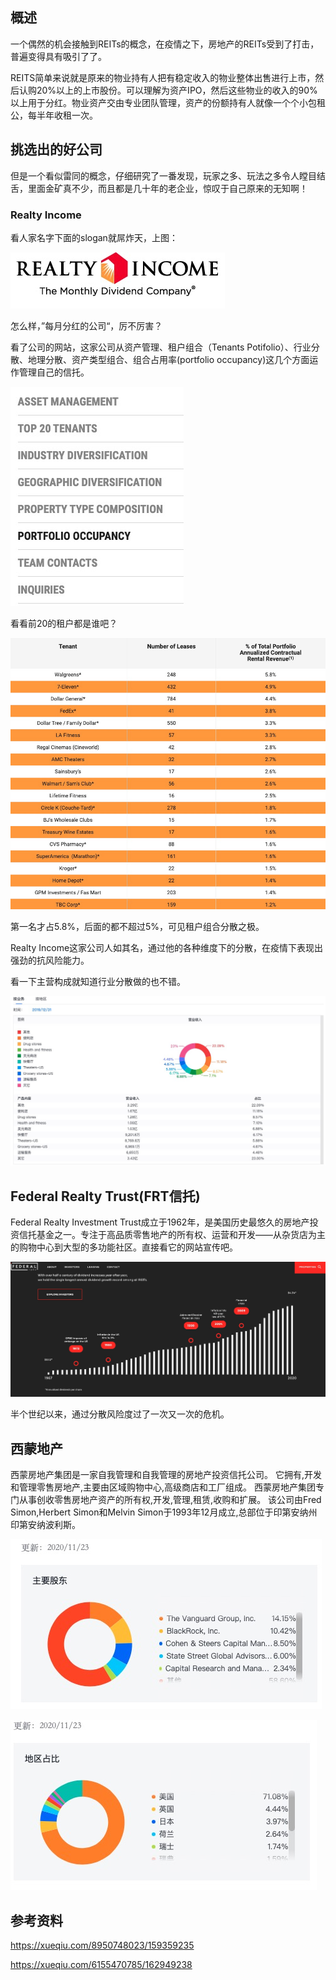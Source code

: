 ## 概述

一个偶然的机会接触到REITs的概念，在疫情之下，房地产的REITs受到了打击，普遍变得具有吸引了了。

REITS简单来说就是原来的物业持有人把有稳定收入的物业整体出售进行上市，然后认购20%以上的上市股份。可以理解为资产IPO，然后这些物业的收入的90%以上用于分红。物业资产交由专业团队管理，资产的份额持有人就像一个个小包租公，每半年收租一次。

## 挑选出的好公司

但是一个看似雷同的概念，仔细研究了一番发现，玩家之多、玩法之多令人瞠目结舌，里面金矿真不少，而且都是几十年的老企业，惊叹于自己原来的无知啊！

### Realty Income

看人家名字下面的slogan就屌炸天，上图：

![image-20201124144022287](images/image-202011241440222871.png)

怎么样，”每月分红的公司“，厉不厉害？

看了公司的网站，这家公司从资产管理、租户组合（Tenants Potifolio）、行业分散、地理分散、资产类型组合、组合占用率(portfolio occupancy)这几个方面运作管理自己的信托。

![image-20201124143919385](images/image-202011241439193851.png)

看看前20的租户都是谁吧？

![image-20201124144500806](images/image-202011241445008061.png)

第一名才占5.8%，后面的都不超过5%，可见租户组合分散之极。

Realty Income这家公司人如其名，通过他的各种维度下的分散，在疫情下表现出强劲的抗风险能力。

看一下主营构成就知道行业分散做的也不错。

![image-20201124144920948](images/image-202011241449209481.png)

## Federal Realty Trust(FRT信托)

Federal Realty Investment Trust成立于1962年，是美国历史最悠久的房地产投资信托基金之一。专注于高品质零售地产的所有权、运营和开发——从杂货店为主的购物中心到大型的多功能社区。直接看它的网站宣传吧。

![image-20201124150239033](images/image-202011241502390331.png)

半个世纪以来，通过分散风险度过了一次又一次的危机。

## 西蒙地产

西蒙房地产集团是一家自我管理和自我管理的房地产投资信托公司。 它拥有,开发和管理零售房地产,主要由区域购物中心,高级商店和工厂组成。 西蒙房地产集团专门从事创收零售房地产资产的所有权,开发,管理,租赁,收购和扩展。 该公司由Fred Simon,Herbert Simon和Melvin Simon于1993年12月成立,总部位于印第安纳州印第安纳波利斯。

![image-20201124152258411](images/image-202011241522584111.png)

![image-20201124152326108](images/image-202011241523261081.png)

## 参考资料

https://xueqiu.com/8950748023/159359235

https://xueqiu.com/6155470785/162949238